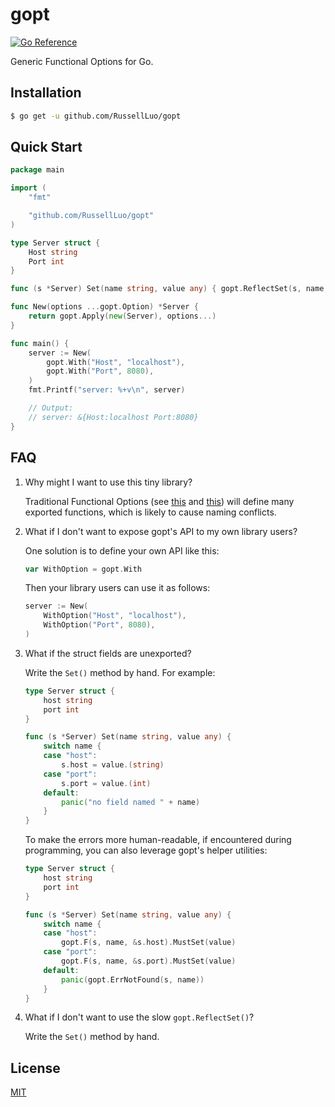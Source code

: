 # gopt

[![Go Reference](https://pkg.go.dev/badge/github.com/RussellLuo/gopt/vulndb.svg)][1]

Generic Functional Options for Go.


## Installation


```bash
$ go get -u github.com/RussellLuo/gopt
```


## Quick Start

```go
package main

import (
	"fmt"

	"github.com/RussellLuo/gopt"
)

type Server struct {
	Host string
	Port int
}

func (s *Server) Set(name string, value any) { gopt.ReflectSet(s, name, value) }

func New(options ...gopt.Option) *Server {
	return gopt.Apply(new(Server), options...)
}

func main() {
	server := New(
		gopt.With("Host", "localhost"),
		gopt.With("Port", 8080),
	)
	fmt.Printf("server: %+v\n", server)

	// Output:
	// server: &{Host:localhost Port:8080}
}
```


## FAQ

1. Why might I want to use this tiny library?

    Traditional Functional Options (see [this][2] and [this][3]) will define many exported functions, which is likely to cause naming conflicts.

2. What if I don't want to expose gopt's API to my own library users?

   One solution is to define your own API like this:

    ```go
    var WithOption = gopt.With
    ```

   Then your library users can use it as follows:

    ```go
    server := New(
    	WithOption("Host", "localhost"),
    	WithOption("Port", 8080),
    )
    ```

3. What if the struct fields are unexported?

    Write the `Set()` method by hand. For example:

    ```go
    type Server struct {
    	host string
    	port int
    }
    
    func (s *Server) Set(name string, value any) {
    	switch name {
    	case "host":
    		s.host = value.(string)
    	case "port":
    		s.port = value.(int)
    	default:
    		panic("no field named " + name)
    	}
    }
    ```
   
    To make the errors more human-readable, if encountered during programming, you can also leverage gopt's helper utilities:

    ```go
    type Server struct {
    	host string
    	port int
    }
    
    func (s *Server) Set(name string, value any) {
    	switch name {
    	case "host":
    		gopt.F(s, name, &s.host).MustSet(value)
    	case "port":
    		gopt.F(s, name, &s.port).MustSet(value)
    	default:
    		panic(gopt.ErrNotFound(s, name))
    	}
    }
    ```

4. What if I don't want to use the slow `gopt.ReflectSet()`?

    Write the `Set()` method by hand.


## License

[MIT](LICENSE)


[1]: https://pkg.go.dev/github.com/RussellLuo/gopt
[2]: https://golang.cafe/blog/golang-functional-options-pattern.html
[3]: https://github.com/tmrts/go-patterns/blob/master/idiom/functional-options.md
